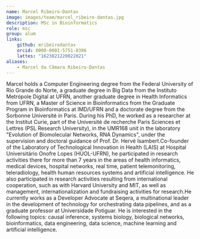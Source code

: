 ```yaml
---
name: Marcel Ribeiro-Dantas
image: images/team/marcel_ribeiro-dantas.jpg
description: MSc in Bioinformatics
role: msc
group: alum
links:
    github: mribeirodantas
    orcid: 0000-0001-5751-8386
    lattes: "1623821220022021"
aliases:
    - Marcel da Câmara Ribeiro-Dantas
---
```


Marcel holds a Computer Engineering degree from the Federal University of Rio Grande do Norte, a graduate degree in Big Data from the Instituto Metrópole Digital at UFRN, another graduate degree in Health Informatics from UFRN, a Master of Science in Bioinformatics from the Graduate Program in Bioinformatics at IMD/UFRN and a doctorate degree from the Sorbonne Université in Paris. During his PhD, he worked as a researcher at the Institut Curie, part of the Université de recherche Paris Sciences et Lettres (PSL Research University), in the UMR168 unit in the laboratory "Evolution of Biomolecular Networks, RNA Dynamics", under the supervision and doctoral guidance of Prof. Dr. Hervé Isambert.Co-founder of the Laboratory of Technological Innovation in Health (LAIS) at Hospital Universitário Onofre Lopes (HUOL-UFRN), he participated in research activities there for more than 7 years in the areas of health informatics, medical devices, hospital networks, real time, patient telemonitoring, teleradiology, health human resources systems and artificial intelligence. He also participated in research activities resulting from international cooperation, such as with Harvard University and MIT, as well as management, internationalization and fundraising activities for research.He currently works as a Developer Advocate at Seqera, a multinational leader in the development of technology for orchestrating data pipelines, and as a graduate professor at Universidade Potiguar. He is interested in the following topics: causal inference, systems biology, biological networks, bioinformatics, data engineering, data science, machine learning and artificial intelligence.
